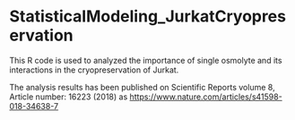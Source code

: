 # StatisticalModeling_JurkatCryopreservation

This R code is used to analyzed the importance of single osmolyte and its interactions in the cryopreservation of Jurkat.

The analysis results has been published on 
Scientific Reports volume 8, Article number: 16223 (2018) as https://www.nature.com/articles/s41598-018-34638-7
